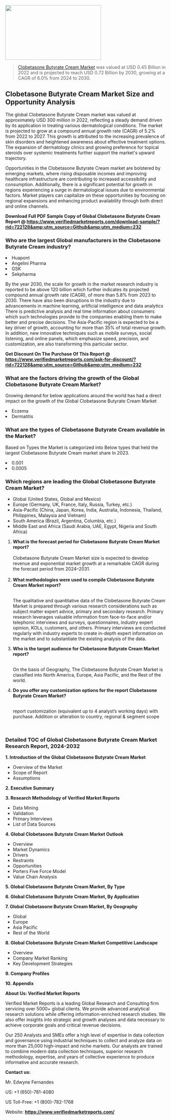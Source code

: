 
<img src="https://ffe5etoiles.com/wp-content/uploads/2024/12/MST1-300x171.png" alt="" width="300" height="171" class="alignnone size-medium wp-image-20088" /><blockquote><p><p><a href="https://www.verifiedmarketreports.com/download-sample/?rid=722128&utm_source=Github&utm_medium=232" target="_blank">Clobetasone Butyrate Cream Market</a> was valued at USD 0.45 Billion in 2022 and is projected to reach USD 0.72 Billion by 2030, growing at a CAGR of 6.0% from 2024 to 2030.</p></blockquote><p><h2>Clobetasone Butyrate Cream Market Size and Opportunity Analysis</h2><p>The global Clobetasone Butyrate Cream market was valued at approximately USD 300 million in 2022, reflecting a steady demand driven by its application in treating various dermatological conditions. The market is projected to grow at a compound annual growth rate (CAGR) of 5.2% from 2022 to 2027. This growth is attributed to the increasing prevalence of skin disorders and heightened awareness about effective treatment options. The expansion of dermatology clinics and growing preference for topical steroids over systemic treatments further support the market's upward trajectory.</p><p>Opportunities in the Clobetasone Butyrate Cream market are bolstered by emerging markets, where rising disposable incomes and improving healthcare infrastructure are contributing to increased accessibility and consumption. Additionally, there is a significant potential for growth in regions experiencing a surge in dermatological issues due to environmental factors. Market players can capitalize on these opportunities by focusing on regional expansions and enhancing product availability through both direct and online channels.</p></p><p class=""><strong>Download Full PDF Sample Copy of Global Clobetasone Butyrate Cream Report @ <a href="https://www.verifiedmarketreports.com/download-sample/?rid=722128&amp;utm_source=Github&amp;utm_medium=232" target="_blank">https://www.verifiedmarketreports.com/download-sample/?rid=722128&amp;utm_source=Github&amp;utm_medium=232</a></strong></p><h3 id="" class="">Who are the largest Global manufacturers in the Clobetasone Butyrate Cream industry?</h3><p><li>Huapont</li><li> Angelini Pharma</li><li> GSK</li><li> Sekpharma</li></p><div class=""><div class="" dir="" data-message-author-role="" data-message-id="" data-message-model-slug=""><div class=""><div class=""><div class=""><div class="" dir="" data-message-author-role="" data-message-id="" data-message-model-slug=""><div class=""><div class=""><p>By the year 2030, the scale for growth in the market research industry is reported to be above 120 billion which further indicates its projected compound annual growth rate (CAGR), of more than 5.8% from 2023 to 2030. There have also been disruptions in the industry due to advancements in machine learning, artificial intelligence and data analytics There is predictive analysis and real time information about consumers which such technologies provide to the companies enabling them to make better and precise decisions. The Asia-Pacific region is expected to be a key driver of growth, accounting for more than 35% of total revenue growth. In addition, new innovative techniques such as mobile surveys, social listening, and online panels, which emphasize speed, precision, and customization, are also transforming this particular sector.</p><p><strong>Get Discount On The Purchase Of This Report @&nbsp; <a href="https://www.verifiedmarketreports.com/ask-for-discount/?rid=722128&amp;utm_source=Github&amp;utm_medium=232" target="_blank">https://www.verifiedmarketreports.com/ask-for-discount/?rid=722128&amp;utm_source=Github&amp;utm_medium=232</a></strong></p></div></div></div></div></div></div></div></div><h3 id="" class="">What are the factors driving the growth of the Global Clobetasone Butyrate Cream Market?</h3><p id="" class="">Growing demand for below applications around the world has had a direct impact on the growth of the Global Clobetasone Butyrate Cream Market</p><p id="" class=""><li>Eczema</li><li> Dermatitis</li></p><h3 id="" class="">What are the types of Clobetasone Butyrate Cream available in the Market?</h3><p id="" class="">Based on Types the Market is categorized into Below types that held the largest Clobetasone Butyrate Cream market share In 2023.</p><p id="" class=""><li>0.001</li><li> 0.0005</li></p><h3 id="" class="">Which regions are leading the Global Clobetasone Butyrate Cream Market?</h3><ul><li>Global (United States, Global and Mexico)</li><li>Europe (Germany, UK, France, Italy, Russia, Turkey, etc.)</li><li>Asia-Pacific (China, Japan, Korea, India, Australia, Indonesia, Thailand, Philippines, Malaysia and Vietnam)</li><li>South America (Brazil, Argentina, Columbia, etc.)</li><li>Middle East and Africa (Saudi Arabia, UAE, Egypt, Nigeria and South Africa)</li></ul><p><ol><li><strong>What is the forecast period for Clobetasone Butyrate Cream Market report?<br /></strong><br /><span data-sheets-root="1" data-sheets-value="{&quot;1&quot;:2,&quot;2&quot;:&quot;XXXX size is expected to develop revenue and exponential market growth at a remarkable CAGR during the forecast period from 2024&ndash;2030.&quot;}" data-sheets-userformat="{&quot;2&quot;:12674,&quot;4&quot;:{&quot;1&quot;:2,&quot;2&quot;:16776960},&quot;10&quot;:2,&quot;11&quot;:0,&quot;15&quot;:&quot;Arial&quot;,&quot;16&quot;:12}">Clobetasone Butyrate Cream Market size is expected to develop revenue and exponential market growth at a remarkable CAGR during the forecast period from 2024&ndash;2031.</span><br /><br /></li><li><strong>What methodologies were used to compile Clobetasone Butyrate Cream Market report?<br /><br /></strong><p>The qualitative and quantitative data of the&nbsp;Clobetasone Butyrate Cream Market is prepared through various research considerations such as subject matter expert advice, primary and secondary research. Primary research leverages valuable information from face-to-face and/or telephonic interviews and surveys, questionnaires, industry expert opinion, KOLs, customers, and others. Primary interviews are conducted regularly with industry experts to create in-depth expert information on the market and to substantiate the existing analysis of the data.&nbsp;</p></li><li><strong>Who is the target audience for Clobetasone Butyrate Cream Market report?<br /><br /></strong><p>On the basis of Geography, The&nbsp;Clobetasone Butyrate Cream Market is classified into North America, Europe, Asia Pacific, and the Rest of the world.</p></li><li><strong>Do you offer any customization options for the report Clobetasone Butyrate Cream Market?<br /><br /></strong><p>report customization (equivalent up to 4 analyst&rsquo;s working days) with purchase. Addition or alteration to country, regional &amp; segment scope</p><p>&nbsp;</p></li></ol></p><h3 id="" class="">Detailed TOC of Global Clobetasone Butyrate Cream Market Research Report, 2024-2032</h3><p id="" class=""><strong>1. Introduction of the Global Clobetasone Butyrate Cream Market</strong></p><ul><li>Overview of the Market</li><li>Scope of Report</li><li>Assumptions</li></ul><p id="" class=""><strong>2. Executive Summary</strong></p><p id="" class=""><strong>3. Research Methodology of&nbsp;Verified Market Reports</strong></p><ul><li>Data Mining</li><li>Validation</li><li>Primary Interviews</li><li>List of Data Sources</li></ul><p id="" class=""><strong>4. Global Clobetasone Butyrate Cream Market Outlook</strong></p><ul><li>Overview</li><li>Market Dynamics</li><li>Drivers</li><li>Restraints</li><li>Opportunities</li><li>Porters Five Force Model</li><li>Value Chain Analysis</li></ul><p id="" class=""><strong>5. Global Clobetasone Butyrate Cream Market, By&nbsp;Type</strong></p><p id="" class=""><strong>6. Global Clobetasone Butyrate Cream Market, By Application</strong></p><p id="" class=""><strong>7. Global Clobetasone Butyrate Cream Market, By Geography</strong></p><ul><li>Global</li><li>Europe</li><li>Asia Pacific</li><li>Rest of the World</li></ul><p id="" class=""><strong>8. Global Clobetasone Butyrate Cream Market Competitive Landscape</strong></p><ul><li>Overview</li><li>Company Market Ranking</li><li>Key Development Strategies</li></ul><p id="" class=""><strong>9. Company Profiles</strong></p><p id="" class=""><strong>10. Appendix</strong></p><p id="" class=""><strong>About Us: Verified Market Reports</strong></p><p id="" class="">Verified Market Reports is a leading Global Research and Consulting firm servicing over 5000+ global clients. We provide advanced analytical research solutions while offering information-enriched research studies. We also offer insights into strategic and growth analyses and data necessary to achieve corporate goals and critical revenue decisions.</p><p id="" class="">Our 250 Analysts and SMEs offer a high level of expertise in data collection and governance using industrial techniques to collect and analyze data on more than 25,000 high-impact and niche markets. Our analysts are trained to combine modern data collection techniques, superior research methodology, expertise, and years of collective experience to produce informative and accurate research.</p><p id="" class=""><strong>Contact us:</strong></p><p id="" class="">Mr. Edwyne Fernandes</p><p id="" class="">US: +1 (650)-781-4080</p><p id="" class="">US Toll-Free: +1 (800)-782-1768</p><p id="" class="">Website: <a target="" data-test-app-aware-link=""><strong>https://www.verifiedmarketreports.com/</strong></a></p>
